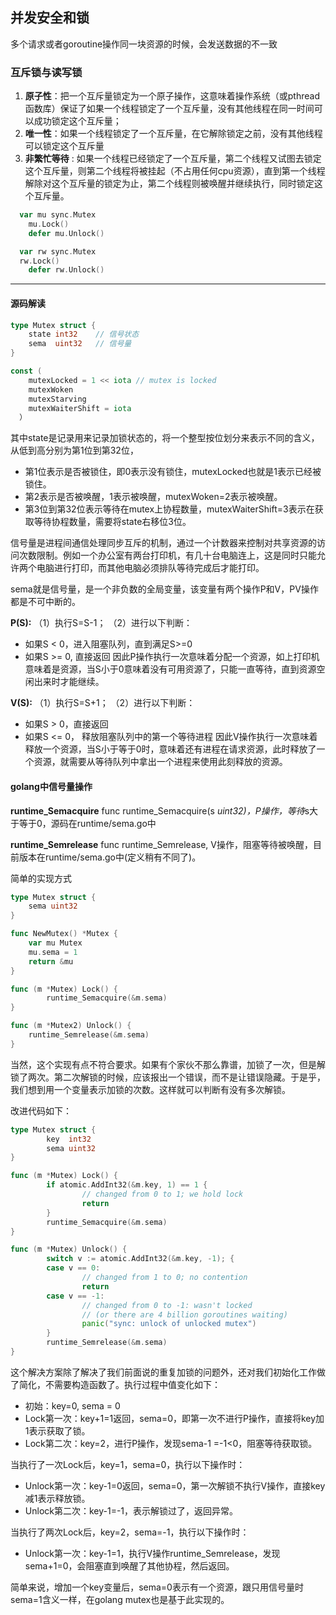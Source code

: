 ## 并发安全和锁

多个请求或者goroutine操作同一块资源的时候，会发送数据的不一致

### 互斥锁与读写锁

1. **原子性**：把一个互斥量锁定为一个原子操作，这意味着操作系统（或pthread函数库）保证了如果一个线程锁定了一个互斥量，没有其他线程在同一时间可以成功锁定这个互斥量；
2. **唯一性**：如果一个线程锁定了一个互斥量，在它解除锁定之前，没有其他线程可以锁定这个互斥量
3. **非繁忙等待** : 如果一个线程已经锁定了一个互斥量，第二个线程又试图去锁定这个互斥量，则第二个线程将被挂起（不占用任何cpu资源），直到第一个线程解除对这个互斥量的锁定为止，第二个线程则被唤醒并继续执行，同时锁定这个互斥量。



```go
  var mu sync.Mutex
	mu.Lock()
	defer mu.Unlock()

  var rw sync.Mutex
  rw.Lock()
	defer rw.Unlock()
```

----



#### 源码解读

```go
type Mutex struct {
	state int32    // 信号状态
	sema  uint32   // 信号量
}

const (
	mutexLocked = 1 << iota // mutex is locked
	mutexWoken
	mutexStarving
	mutexWaiterShift = iota
  ）
```

其中state是记录用来记录加锁状态的，将一个整型按位划分来表示不同的含义，从低到高分别为第1位到第32位，

- 第1位表示是否被锁住，即0表示没有锁住，mutexLocked也就是1表示已经被锁住。
- 第2表示是否被唤醒，1表示被唤醒，mutexWoken=2表示被唤醒。
- 第3位到第32位表示等待在mutex上协程数量，mutexWaiterShift=3表示在获取等待协程数量，需要将state右移位3位。



信号量是进程间通信处理同步互斥的机制，通过一个计数器来控制对共享资源的访问次数限制。例如一个办公室有两台打印机，有几十台电脑连上，这是同时只能允许两个电脑进行打印，而其他电脑必须排队等待完成后才能打印。

sema就是信号量，是一个非负数的全局变量，该变量有两个操作P和V，PV操作都是不可中断的。



**P(S):**
（1）执行S=S-1；
（2）进行以下判断：

- 如果S < 0，进入阻塞队列，直到满足S>=0
- 如果S >= 0, 直接返回
  因此P操作执行一次意味着分配一个资源，如上打印机意味着是资源，当S小于0意味着没有可用资源了，只能一直等待，直到资源空闲出来时才能继续。



**V(S):**
（1）执行S=S+1；
（2）进行以下判断：

- 如果S > 0，直接返回
- 如果S <= 0， 释放阻塞队列中的第一个等待进程
  因此V操作执行一次意味着释放一个资源，当S小于等于0时，意味着还有进程在请求资源，此时释放了一个资源，就需要从等待队列中拿出一个进程来使用此刻释放的资源。

#### golang中信号量操作

**runtime_Semacquire**
func runtime_Semacquire(s *uint32)，P操作，等待*s大于等于0，源码在runtime/sema.go中

**runtime_Semrelease**
func runtime_Semrelease, V操作，阻塞等待被唤醒，目前版本在runtime/sema.go中(定义稍有不同了)。



简单的实现方式

```go
type Mutex struct {
    sema uint32
}

func NewMutex() *Mutex {
    var mu Mutex
    mu.sema = 1
    return &mu
}

func (m *Mutex) Lock() {
        runtime_Semacquire(&m.sema)
}

func (m *Mutex2) Unlock() {
    runtime_Semrelease(&m.sema)
}
```



当然，这个实现有点不符合要求。如果有个家伙不那么靠谱，加锁了一次，但是解锁了两次。第二次解锁的时候，应该报出一个错误，而不是让错误隐藏。于是乎，我们想到用一个变量表示加锁的次数。这样就可以判断有没有多次解锁。



改进代码如下：

```go
type Mutex struct {
        key  int32
        sema uint32
}

func (m *Mutex) Lock() {
        if atomic.AddInt32(&m.key, 1) == 1 {
                // changed from 0 to 1; we hold lock
                return
        }
        runtime_Semacquire(&m.sema)
}

func (m *Mutex) Unlock() {
        switch v := atomic.AddInt32(&m.key, -1); {
        case v == 0:
                // changed from 1 to 0; no contention
                return
        case v == -1:
                // changed from 0 to -1: wasn't locked
                // (or there are 4 billion goroutines waiting)
                panic("sync: unlock of unlocked mutex")
        }
        runtime_Semrelease(&m.sema)
}
```

这个解决方案除了解决了我们前面说的重复加锁的问题外，还对我们初始化工作做了简化，不需要构造函数了。执行过程中值变化如下：

- 初始：key=0, sema = 0
- Lock第一次：key+1=1返回，sema=0，即第一次不进行P操作，直接将key加1表示获取了锁。
- Lock第二次：key=2，进行P操作，发现sema-1 =-1<0，阻塞等待获取锁。

当执行了一次Lock后，key=1，sema=0，执行以下操作时：

- Unlock第一次：key-1=0返回，sema=0，第一次解锁不执行V操作，直接key减1表示释放锁。
- Unlock第二次：key-1=-1，表示解锁过了，返回异常。

当执行了两次Lock后，key=2，sema=-1，执行以下操作时：

- Unlock第一次：key-1=1，执行V操作runtime_Semrelease，发现sema+1=0，会阻塞直到唤醒了其他协程，然后返回。

简单来说，增加一个key变量后，sema=0表示有一个资源，跟只用信号量时sema=1含义一样，在golang mutex也是基于此实现的。

